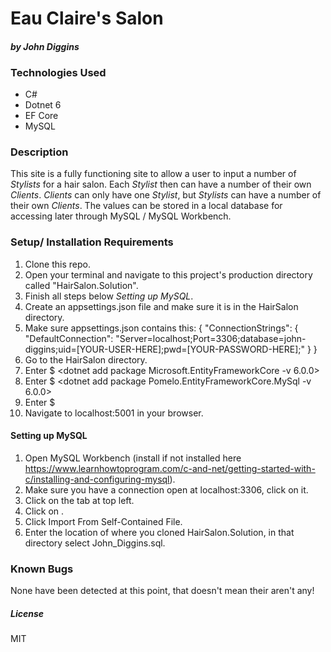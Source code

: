 # Eau Claire's Salon

#### _by John Diggins_

### Technologies Used

- C#
- Dotnet 6
- EF Core
- MySQL

### Description

This site is a fully functioning site to allow a user to input a number of _Stylists_ for a hair salon.  Each _Stylist_ then can have a number of their own _Clients_.  _Clients_ can only have one _Stylist_,  but _Stylists_ can have a number of their own _Clients_.  The values can be stored in a local database for accessing later through MySQL / MySQL Workbench.  

### Setup/ Installation Requirements

1. Clone this repo.
2. Open your terminal and navigate to this project's production directory called "HairSalon.Solution". 
3. Finish all steps below _Setting up MySQL_.
4. Create an appsettings.json file and make sure it is in the HairSalon directory.
5. Make sure appsettings.json contains this:
{
  "ConnectionStrings": {
    "DefaultConnection": "Server=localhost;Port=3306;database=john-diggins;uid=[YOUR-USER-HERE];pwd=[YOUR-PASSWORD-HERE];"
  }
}
6. Go to the HairSalon directory.
7. Enter $ <dotnet add package Microsoft.EntityFrameworkCore -v 6.0.0>
8. Enter $ <dotnet add package Pomelo.EntityFrameworkCore.MySql -v 6.0.0>
9. Enter $ <dotnet watch run>
10. Navigate to localhost:5001 in your browser.

#### Setting up MySQL

1. Open MySQL Workbench (install if not installed here https://www.learnhowtoprogram.com/c-and-net/getting-started-with-c/installing-and-configuring-mysql).
2. Make sure you have a connection open at localhost:3306, click on it.
3. Click on the <Administration> tab at top left.
4. Click on <Data Import Restore>.
5. Click Import From Self-Contained File.
6. Enter the location of where you cloned HairSalon.Solution, in that directory select John_Diggins.sql.

### Known Bugs

None have been detected at this point, that doesn't mean their aren't any!

##### License 
MIT